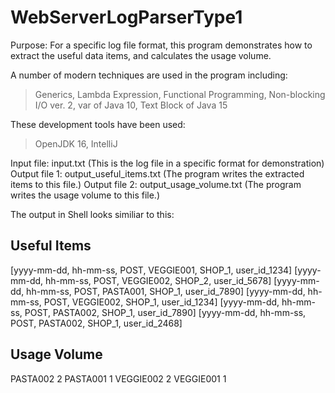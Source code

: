 # WebServerLogParserType1
Purpose:
For a specific log file format, this program demonstrates how to extract the useful data items, and calculates the usage volume.

A number of modern techniques are used in the program including:
> Generics,
> Lambda Expression,
> Functional Programming,
> Non-blocking I/O ver. 2,
> var of Java 10,
> Text Block of Java 15

These development tools have been used:
> OpenJDK 16,
> IntelliJ


Input file: input.txt (This is the log file in a specific format for demonstration)
Output file 1: output_useful_items.txt  (The program writes the extracted items to this file.)
Output file 2: output_usage_volume.txt  (The program writes the usage volume to this file.)


The output in Shell looks similiar to this:


Useful Items
-------------------
[yyyy-mm-dd, hh-mm-ss, POST, VEGGIE001, SHOP_1, user_id_1234]
[yyyy-mm-dd, hh-mm-ss, POST, VEGGIE002, SHOP_2, user_id_5678]
[yyyy-mm-dd, hh-mm-ss, POST, PASTA001, SHOP_1, user_id_7890]
[yyyy-mm-dd, hh-mm-ss, POST, VEGGIE002, SHOP_1, user_id_1234]
[yyyy-mm-dd, hh-mm-ss, POST, PASTA002, SHOP_1, user_id_7890]
[yyyy-mm-dd, hh-mm-ss, POST, PASTA002, SHOP_1, user_id_2468]

Usage Volume
-------------------
PASTA002 2
PASTA001 1
VEGGIE002 2
VEGGIE001 1
